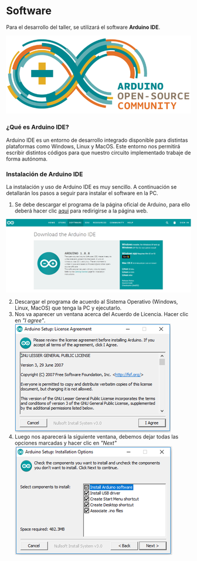 # Software

Para el desarrollo del taller, se utilizará el software **Arduino IDE**.

<img src="/images/ArduinoCommunityLogo.png" alt="Arduino IDE"/>

### ¿Qué es Arduino IDE?

Arduino IDE es un entorno de desarrollo integrado disponible para distintas plataformas como Windows, Linux y MacOS. Este entorno nos permitirá escribir distintos códigos para que nuestro circuito implementado trabaje de forma autónoma. 

### Instalación de Arduino IDE

La instalación y uso de Arduino IDE es muy sencillo. A continuación se detallarán los pasos a seguir para instalar el software en la PC.

  1. Se debe descargar el programa de la página oficial de Arduino, para ello deberá hacer clic [aqui](https://www.arduino.cc/en/Main/Software) para redirigirse a la página web.  
  
  <img src="/images/arduino_OS.PNG" alt="Arduino IDE_Software"/>
  
  2. Descargar el programa de acuerdo al Sistema Operativo (Windows, Linux, MacOS) que tenga la PC y ejecutarlo.
  3. Nos va aparecer un ventana acerca del Acuerdo de Licencia. Hacer clic en *"I agree"*.
    <img src="/images/License agreement.png" alt="Arduino IDE"/>
  4. Luego nos aparecerá la siguiente ventana, debemos dejar todas las opciones marcadas y hacer clic en *"Next"*
    <img src="/images/Installation.png" alt="Arduino IDE"/>
